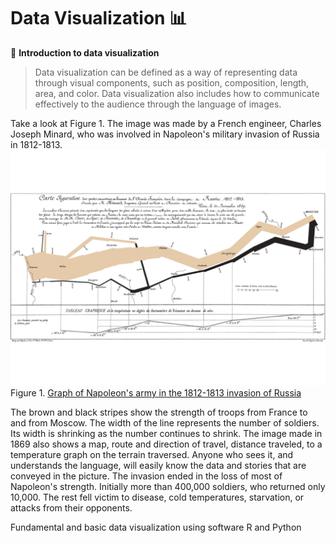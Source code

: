 # Data Visualization  :bar_chart:
:pushpin: **Introduction to data visualization**  

> Data visualization can be defined as a way of representing data through visual components, such as position, composition, length, area, and color. Data visualization also includes how to communicate effectively to the audience through the language of images.  

Take a look at Figure 1. The image was made by a French engineer, Charles Joseph Minard, who was involved in Napoleon's military invasion of Russia in 1812-1813.
![Slide1](https://github.com/ikanurlaily/Data-Visualization/blob/main/images/Minard.jpg)
Figure 1. [Graph of Napoleon's army in the 1812-1813 invasion of Russia](https://ageofrevolution.org/200-object/flow-map-of-napoleons-invasion-of-russia/)

The brown and black stripes show the strength of troops from France to and from Moscow. The width of the line represents the number of soldiers. Its width is shrinking as the number continues to shrink. The image made in 1869 also shows a map, route and direction of travel, distance traveled, to a temperature graph on the terrain traversed. Anyone who sees it, and understands the language, will easily know the data and stories that are conveyed in the picture. The invasion ended in the loss of most of Napoleon's strength. Initially more than 400,000 soldiers, who returned only 10,000. The rest fell victim to disease, cold temperatures, starvation, or attacks from their opponents.  

Fundamental and basic data visualization using software R and Python
